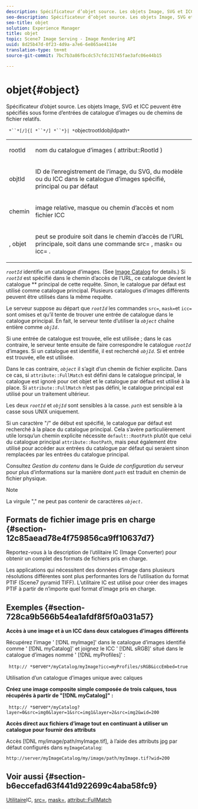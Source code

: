 ```yaml
---
description: Spécificateur d’objet source. Les objets Image, SVG et ICC  peuvent être spécifiés sous forme d’entrées de catalogue d’images ou de chemins de fichier relatifs.
seo-description: Spécificateur d’objet source. Les objets Image, SVG et ICC  peuvent être spécifiés sous forme d’entrées de catalogue d’images ou de chemins de fichier relatifs.
seo-title: objet
solution: Experience Manager
title: objet
topic: Scene7 Image Serving - Image Rendering API
uuid: 8d25b47d-0f23-4d9a-a7e6-6e865ae4114e
translation-type: tm+mt
source-git-commit: 7bc7b3a86fbcdc57cfdc31745fae3afc06e44b15

---
```



# objet{#object}

Spécificateur d’objet source. Les objets Image, SVG et ICC  peuvent être spécifiés sous forme d’entrées de catalogue d’images ou de chemins de fichier relatifs.

` *``*[/]{[ *``*/] *``*}| *`objectrootIdobjIdpath`*`

<table id="simpletable_A8B9B4D508B94BE5B7F6112F0A5F8270"> 
 <tr class="strow"> 
  <td class="stentry"> <p> <span class="codeph"> <span class="varname"> rootId </span></span> </p> </td> 
  <td class="stentry"> <p>nom du catalogue d’images ( <span class="codeph"> attribut::RootId </span>) </p> </td> 
 </tr> 
 <tr class="strow"> 
  <td class="stentry"> <p> <span class="codeph"> <span class="varname"> objtId </span></span> </p> </td> 
  <td class="stentry"> <p>ID de l’enregistrement de l’image, du SVG, du modèle ou du ICC dans le catalogue d’images spécifié, principal ou par défaut </p> </td> 
 </tr> 
 <tr class="strow"> 
  <td class="stentry"> <p> <span class="codeph"> <span class="varname"> chemin </span></span> </p> </td> 
  <td class="stentry"> <p>image relative, masque ou chemin d’accès et nom  fichier ICC </p> </td> 
 </tr> 
 <tr class="strow"> 
  <td class="stentry"> <p> <span class="codeph"> <span class="varname"> , objet </span></span> </p> </td> 
  <td class="stentry"> <p>peut se produire soit dans le chemin d’accès de l’URL principale, soit dans une commande <span class="codeph"> src= </span>, <span class="codeph"> mask= </span>ou <span class="codeph"> icc= </span> . </p> </td> 
 </tr> 
</table>

*`rootId`* identifie un catalogue d’images. (See [Image Catalog](../../../../../is-api/image-catalog/image-serving-api-ref/c-image-catalog-reference/c-overview/c-overview.md#concept-9ce2b6a133de45f783e95cabc5810ac3) for details.) Si *`rootId`* est spécifié dans le chemin d’accès de l’URL, ce catalogue devient le catalogue ** principal de cette requête. Sinon, le catalogue par défaut est utilisé comme catalogue principal. Plusieurs catalogues d’images différents peuvent être utilisés dans la même requête.

Le serveur suppose au départ que *`rootId`* les commandes `src=`, `mask=`et `icc=` sont omises et qu’il tente de trouver une entrée de catalogue dans le catalogue principal. En fait, le serveur tente d’utiliser la *`object`* chaîne entière comme *`objId.`*

Si une entrée de catalogue est trouvée, elle est utilisée ; dans le cas contraire, le serveur tente ensuite de faire correspondre le catalogue *`rootId`* d’images. Si un catalogue est identifié, il est recherché *`objId`*. Si et entrée est trouvée, elle est utilisée.

Dans le cas contraire, *`object`* il s’agit d’un chemin de fichier explicite. Dans ce cas, si `attribute::FullMatch` est défini dans le catalogue principal, le catalogue est ignoré pour cet objet et le catalogue par défaut est utilisé à la place. Si `attribute::FullMatch` n’est pas défini, le catalogue principal est utilisé pour un traitement ultérieur.

Les deux *`rootId`* et *`objId`* sont sensibles à la casse. *`path`* est sensible à la casse sous UNIX uniquement.

Si un caractère &quot;/&quot; de début est spécifié, le catalogue par défaut est recherché à la place du catalogue principal. Cela s’avère particulièrement utile lorsqu’un chemin explicite nécessite `default::RootPath` plutôt que celui du catalogue principal `attribute::RootPath`, mais peut également être utilisé pour accéder aux entrées du catalogue par défaut qui seraient sinon remplacées par les entrées du catalogue principal.

Consultez *Gestion du contenu* dans le Guide *de configuration du* serveur pour plus d’informations sur la manière dont *`path`* est traduit en chemin de fichier physique.

>[!NOTE]
>
>La virgule &quot;,&quot; ne peut pas contenir de caractères *`object.`*

## Formats de fichier image pris en charge {#section-12c85aead78e4f759856ca9ff10637d7}

Reportez-vous à la description de l’utilitaire IC (Image Converter) pour obtenir un complet des formats de fichiers pris en charge.

Les applications qui nécessitent des données d’image dans plusieurs résolutions différentes sont plus performantes lors de l’utilisation du format PTIF (Scene7 pyramid TIFF). L’utilitaire IC est utilisé pour créer des images PTIF à partir de n’importe quel format d’image pris en charge.

## Exemples {#section-728ca9b566b54ea1afdf8f5f0a031a57}

**Accès à une image et à un ICC dans deux catalogues d’images différents**

Récupérez l’image &#39; [!DNL myImage]&#39; dans le catalogue d’images identifié comme &#39; [!DNL myCatalog]&#39; et joignez le ICC &#39; [!DNL sRGB]&#39; situé dans le catalogue d’images nommé &#39; [!DNL myProfiles]&#39; :

` http:// *`server`*/myCatalog/myImage?icc=myProfiles/sRGB&iccEmbed=true`

Utilisation d’un catalogue d’images unique avec calques

**Créez une image composite simple composée de trois calques, tous récupérés à partir de &quot;[!DNL myCatalog]&quot; :**

` http:// *`server`*/myCatalog?layer=0&src=img0&layer=1&src=img1&layer=2&src=img2&wid=200`

**Accès direct aux fichiers d’image tout en continuant à utiliser un catalogue pour fournir des attributs**

Accès [!DNL my/image/path/myImage.tif], à l’aide des attributs jpg par défaut configurés dans `myImageCatalog`:

`http://server/myImageCatalog/my/image/path/myImage.tif?wid=200`

## Voir aussi {#section-b6eccefad63f441d922699c4aba58fc9}

[Utilitaire](../../../../../is-api/is-utils/utilities/r-ic.md#reference-de9f43c63a8f48f1a755ff1760af8b7b)IC, [src=](../../../../../is-api/http-ref/image-serving-api-ref/c-http-protocol-reference/c-command-reference/r-src.md#reference-f6506637778c4c69bf106a7924a91ab1), [mask=](../../../../../is-api/http-ref/image-serving-api-ref/c-http-protocol-reference/c-command-reference/r-mask.md#reference-922254e027404fb890b850e2723ee06e), [attribut::FullMatch](../../../../../is-api/image-catalog/image-serving-api-ref/c-image-catalog-reference/c-attributes-reference/r-fullmatch.md#reference-c3a72f31672a48b386943d6781cf50d7)
